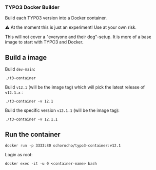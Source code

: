 ### TYPO3 Docker Builder

Build each TYPO3 version into a Docker container.

:warning: At the moment this is just an experiment! Use at your own risk. 

This will not cover a "everyone and their dog"-setup. 
It is more of a base image to start with TYPO3 and Docker.

## Build a image

Build `dev-main`:
```
./t3-container
```

Build `v12.1` (will be the image tag) which will pick the latest release of `v12.1.x` :
```
./t3-container -v 12.1
```

Build the specific version `v12.1.1` (will be the image tag):
```
./t3-container -v 12.1.1
```

## Run the container

```
docker run -p 3333:80 ochorocho/typo3-container:v12.1
```

Login as root:

```
docker exec -it -u 0 <container-name> bash
```
